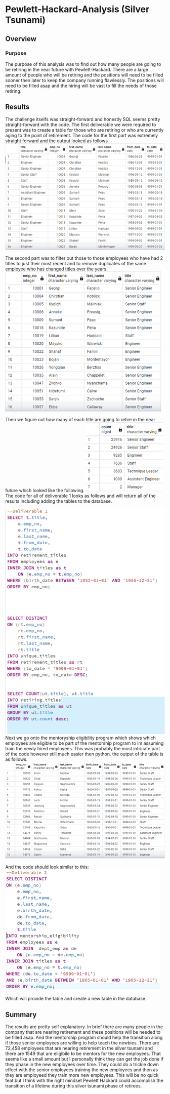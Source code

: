 # Pewlett-Hackard-Analysis (Silver Tsunami)

## Overview

### Purpose
The purpose of this analysis was to find out how many people are going to be retiring in the near future with Pewlett-Hackard. There are a large amount of people who will be retiring and the positions will need to be filled sooner then later to keep the company running flawlessly. The positions will need to be filled asap and the hiring will be vast to fill the needs of those retiring.
   
## Results
The challenge itselfs was straight-forward and honestly SQL seems pretty straight-forward with the code. The first deliverable we were required to present was to create a table for those who are retiring or who are currently aging to the point of retirement. The code for the first part was extremely straight forward and the output looked as follows ![image1](https://github.com/Ajsforlife/Pewlett-Hackard-Analysis/blob/main/pictures-challenge/deliverable%201.png)

The second part was to filter out those to those employees who have had 2 titles to just their most recent and to remove duplicates of the same employee who has changed titles over the years. ![image2](https://github.com/Ajsforlife/Pewlett-Hackard-Analysis/blob/main/pictures-challenge/deliverable%201-2.png) 

Then we figure out how many of each title are going to retire in the near future which looked like the following. ![image3](https://github.com/Ajsforlife/Pewlett-Hackard-Analysis/blob/main/pictures-challenge/deliverable1-3.png) 
The code for all of deliverable 1 looks as follows and will return all of the results including adding the tables to the database.

![image4](https://github.com/Ajsforlife/Pewlett-Hackard-Analysis/blob/main/pictures-challenge/deliverable1-4.png)
Next we go onto the mentoryship eligibility program which shows which employees are eligible to be part of the mentorship program to im assuming train the newly hired employees. This was probably the most intricate part of the code however still much easier then python. the output of the table is as follows. 
![image5](https://github.com/Ajsforlife/Pewlett-Hackard-Analysis/blob/main/pictures-challenge/deliverable%202.png)

And the code should look similar to this:
![image6](https://github.com/Ajsforlife/Pewlett-Hackard-Analysis/blob/main/pictures-challenge/deliverable%202-2.png)

Which will provide the table and create a new table in the database.

## Summary

The results are pretty self explanatory. In brief there are many people in the company that are nearing retirement and these positions will be needed to be filled asap. And the mentorship program should help the transition along if those senior employees are willing to help teach the newbies. There are 72,458 employees that are nearing retirement in the silver tsunami and there are 1549 that are eligibile to be mentors for the new employees. That seems like a small amount but I personally think they can get the job done if they phase in the new employees over time. They could do a trickle down effect with the senior employees training the new employees and then as they are employeed they train more new employees. This will be no quick feat but I think with the right mindset Pewlett Hackard could accomplish the transition of a lifetime during this silver tsunami phase of retirees.
